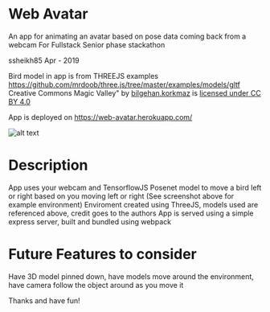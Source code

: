 # Web Avatar
An app for animating an avatar based on pose data coming back from a webcam
For Fullstack Senior phase stackathon

ssheikh85 Apr - 2019

Bird model in app is from THREEJS examples https://github.com/mrdoob/three.js/tree/master/examples/models/gltf
Creative Commons Magic Valley" by [bilgehan.korkmaz](https://sketchfab.com/bilgehan.korkmaz) is [licensed under CC BY 4.0](https://creativecommons.org/licenses/by/4.0/)

App is deployed on https://web-avatar.herokuapp.com/

![alt text](https://github.com/ssheikh85/stackathon_FSA1902/blob/master/Web_Avatar_screenshot%20(1).png)

# Description
App uses your webcam and TensorflowJS Posenet model to move a bird left or right based on you moving left or right
(See screenshot above for example environment)
Enviroment created using ThreeJS, models used are referenced above, credit goes to the authors
App is served using a simple express server, built and bundled using webpack

# Future Features to consider
Have 3D model pinned down, have models move around the environment, have camera follow the object around as you move it

Thanks and have fun!
